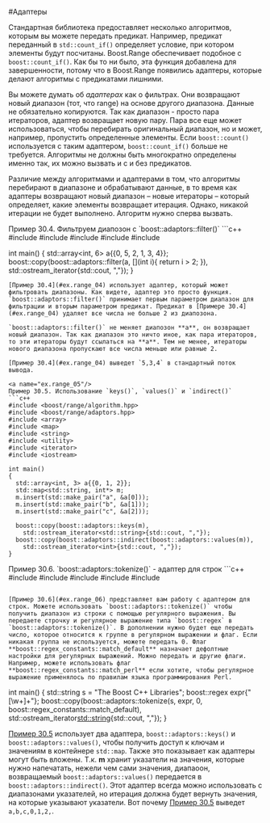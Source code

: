 #Адаптеры

Стандартная библиотека предоставляет несколько алгоритмов, которым вы можете передать предикат. Например, предикат переданный в `std::count_if()` определяет условие, при котором элементы будут посчитаны. Boost.Range обеспечивает подобное с `boost::count_if()`. Как бы то ни было, эта функция добавлена для завершенности, потому что в Boost.Range появились адаптеры, которые делают алгоритмы с предикатами лишними.

Вы можете думать об *адаптерах* как о фильтрах. Они возвращают новый диапазон (тот, что range) на основе другого диапазона. Данные не обязательно копируются. Так как диапазон - просто пара итераторов, адаптер возвращает новую пару. Пара все еще может использоваться, чтобы перебирать оригинальный диапазон, но и может, например, пропустить определенные элементы. Если `boost::count()` используется с таким адаптером, `boost::count_if()` больше не требуется. Алгоритмы не должны быть многократно определены именно так, их можно вызвать и с и без предикатов.

Различие между алгоритмами и адаптерами в том, что алгоритмы перебирают в диапазоне и обрабатывают данные, в то время как адаптеры возвращают новый диапазон – новые итераторы – который определяет, какие элементы возвращает итерация. Однако, никакой итерации не будет выполнено. Алгоритм нужно сперва вызвать.

<a name="ex.range_04"/>
Пример 30.4. Фильтруем диапозон с `boost::adaptors::filter()`
```c++
#include <boost/range/algorithm.hpp>
#include <boost/range/adaptors.hpp>
#include <array>
#include <iterator>
#include <iostream>

int main()
{
  std::array<int, 6> a{{0, 5, 2, 1, 3, 4}};
  boost::copy(boost::adaptors::filter(a, [](int i){ return i > 2; }),
    std::ostream_iterator<int>{std::cout, ","});
}
```
[Пример 30.4](#ex.range_04) использует адаптер, который может фильтровать диапазоны. Как видете, адаптер это просто функция. `boost::adaptors::filter()` принимает первым параметром диапазон для фильтрации и вторым параметром предикат. Предикат в [Примере 30.4](#ex.range_04) удаляет все числа не больше 2 из диапозона.  

`boost::adaptors::filter()` не меняет диапозон **a**, он возвращает новый диапазон. Так как диапазон это ничто иное, как пара итераторов, то эти итераторы будут ссылаться на **a**. Тем не менее, итераторы нового диапазона пропускают все числа меньше или равные 2.

[Пример 30.4](#ex.range_04) выведет `5,3,4` в стандартный поток вывода.

<a name="ex.range_05"/>
Пример 30.5. Использование `keys()`, `values()` и `indirect()`
```c++
#include <boost/range/algorithm.hpp>
#include <boost/range/adaptors.hpp>
#include <array>
#include <map>
#include <string>
#include <utility>
#include <iterator>
#include <iostream>

int main()
{
  std::array<int, 3> a{{0, 1, 2}};
  std::map<std::string, int*> m;
  m.insert(std::make_pair("a", &a[0]));
  m.insert(std::make_pair("b", &a[1]));
  m.insert(std::make_pair("c", &a[2]));

  boost::copy(boost::adaptors::keys(m),
    std::ostream_iterator<std::string>{std::cout, ","});
  boost::copy(boost::adaptors::indirect(boost::adaptors::values(m)),
    std::ostream_iterator<int>{std::cout, ","});
}
```

[Пример 30.5](#ex.range_05) использует два адаптера, `boost::adaptors::keys()` и `boost::adaptors::values()`, чтобы получить доступ к ключам и значениям в контейнере `std::map`. Также это показывает как адаптеры могут быть вложены. Т.к. **m** хранит указатели на значения, которые нужно напечатать, нежели чем сами значения, диапаоон, возвращаемый `boost::adaptors::values()` передается в `boost::adaptors::indirect()`. Этот адаптер всегда можно использовать с диапазонами указателей, но итерация должна будет вернуть значения, на которые указывают указатели. Вот почему [Пример 30.5](#ex.range_05) выведет `a,b,c,0,1,2,`.

<a name="ex.range_06"/>
Пример 30.6. `boost::adaptors::tokenize()` - адаптер для строк
```c++
#include <boost/range/algorithm.hpp>
#include <boost/range/adaptors.hpp>
#include <boost/regex.hpp>
#include <string>
#include <iostream>

int main()
{
  std::string s = "The Boost C++ Libraries";
  boost::regex expr{"[\\w+]+"};
  boost::copy(boost::adaptors::tokenize(s, expr, 0,
    boost::regex_constants::match_default),
    std::ostream_iterator<std::string>{std::cout, ","});
}
```

[Пример 30.6](#ex.range_06) представляет вам работу с адаптером для строк. Можете использовать `boost::adaptors::tokenize()` чтобы получить диапазон из строки с помощью регулярного выражения. Вы передаете строчку и регулярное выражение типа `boost::regex` в `boost::adaptors::tokenize()`. В дополнении нужно будет еще передать число, которое относится к группе в регулярном выражении и флаг. Если никакая группа не используется, можете передать 0. Флаг **boost::regex_constants::match_default** назначает дефолтные настройки для регулярных выражений. Можно передать и другие флаги. Например, можете использовать флаг **boost::regex_constants::match_perl** если хотите, чтобы регулярное выражение применялось по правилам языка программирования Perl. 
